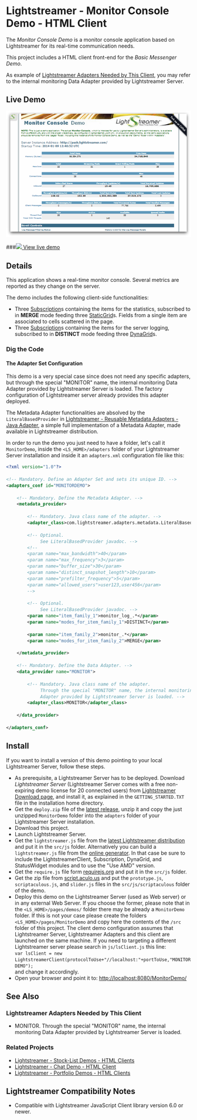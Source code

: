 # Lightstreamer - Monitor Console Demo - HTML Client

<!-- START DESCRIPTION lightstreamer-example-monitor-client-javascript -->
The *Monitor Console Demo* is a monitor console application based on Lightstreamer for its real-time communication needs.

This project includes a HTML client front-end for the *Basic Messenger Demo*.

As example of [Lightstreamer Adapters Needed by This Client](https://github.com/Weswit/Lightstreamer-example-Monitor-client-javascript#lightstreamer-adapters-needed-by-this-client), you may refer to the internal monitoring Data Adapter provided by Lightstreamer Server.

## Live Demo

[![screenshot](screen_monitor_large.png)](http://demos.lightstreamer.com/MonitorDemo)

###[![](http://demos.lightstreamer.com/site/img/play.png) View live demo](http://demos.lightstreamer.com/MonitorDemo)

## Details

This application shows a real-time monitor console. Several metrics are reported as they change on the server.

The demo includes the following client-side functionalities:
* Three [Subscription](http://www.lightstreamer.com/docs/client_javascript_uni_api/Subscription.html)s containing the items for the statistics, subscribed to in <b>MERGE</b> mode feeding three [StaticGrid](http://www.lightstreamer.com/docs/client_javascript_uni_api/StaticGrid.html)s. Fields from a single item are associated to cells scattered in the page.
* Three [Subscription](http://www.lightstreamer.com/docs/client_javascript_uni_api/Subscription.html)s containing the items for the server logging, subscribed to in <b>DISTINCT</b> mode feeding three [DynaGrid](http://www.lightstreamer.com/docs/client_javascript_uni_api/DynaGrid.html)s. 

### Dig the Code

#### The Adapter Set Configuration

This demo is a very special case since does not need any specific adapters, but through the special "MONITOR" name, the internal monitoring Data Adapter provided by Lightstreamer Server is loaded.
The factory configuration of Lightstreamer server already provides this adapter deployed.

The Metadata Adapter functionalities are absolved by the `LiteralBasedProvider` in [Lightstreamer - Reusable Metadata Adapters - Java Adapter](https://github.com/Weswit/Lightstreamer-example-ReusableMetadata-adapter-java), a simple full implementation of a Metadata Adapter, made available in Lightstreamer distribution. 

In order to run the demo you just need to have a folder, let's call it `MonitorDemo`, inside the `<LS_HOME>/adapters` folder of your Lightstreamer Server installation and inside it an `adapters.xml` configuration file like this: 

```xml
<?xml version="1.0"?>

<!-- Mandatory. Define an Adapter Set and sets its unique ID. -->
<adapters_conf id="MONITORDEMO">

    <!-- Mandatory. Define the Metadata Adapter. -->
    <metadata_provider>

        <!-- Mandatory. Java class name of the adapter. -->
        <adapter_class>com.lightstreamer.adapters.metadata.LiteralBasedProvider</adapter_class>

        <!-- Optional.
             See LiteralBasedProvider javadoc. -->
        <!--
        <param name="max_bandwidth">40</param>
        <param name="max_frequency">3</param>
        <param name="buffer_size">30</param>
        <param name="distinct_snapshot_length">10</param>
        <param name="prefilter_frequency">5</param>
        <param name="allowed_users">user123,user456</param>
        -->

        <!-- Optional.
             See LiteralBasedProvider javadoc. -->
        <param name="item_family_1">monitor_log_.*</param>
        <param name="modes_for_item_family_1">DISTINCT</param>
        
        <param name="item_family_2">monitor_.*</param>
        <param name="modes_for_item_family_2">MERGE</param>
        
    </metadata_provider>

    <!-- Mandatory. Define the Data Adapter. -->
    <data_provider name="MONITOR">

        <!-- Mandatory. Java class name of the adapter.
             Through the special "MONITOR" name, the internal monitoring Data
             Adapter provided by Lightstreamer Server is loaded. -->
        <adapter_class>MONITOR</adapter_class>

    </data_provider>

</adapters_conf>
```

<!-- END DESCRIPTION lightstreamer-example-monitor-client-javascript -->
## Install
If you want to install a version of this demo pointing to your local Lightstreamer Server, follow these steps.
* As prerequisite, a Lightstreamer Server has to be deployed. Download *Lightstreamer Server* (Lightstreamer Server comes with a free non-expiring demo license for 20 connected users) from [Lightstreamer Download page](http://www.lightstreamer.com/download.htm), and install it, as explained in the `GETTING_STARTED.TXT` file in the installation home directory.
* Get the `deploy.zip` file of the [latest release](https://github.com/Weswit/Lightstreamer-example-Monitor-client-javascript/releases), unzip it and copy the just unzipped `MonitorDemo` folder into the `adapters` folder of your Lightstreamer Server installation.
* Download this project.
* Launch Lightstreamer Server.
* Get the `lightstreamer.js` file from the [latest Lightstreamer distribution](http://www.lightstreamer.com/download) and put it in the `src/js` folder. 
Alternatively you can build a `lightstreamer.js` file from the [online generator](http://www.lightstreamer.com/distros/Lightstreamer_Allegro-Presto-Vivace_5_1_1_Colosseo_20130305/Lightstreamer/DOCS-SDKs/sdk_client_javascript/tools/generator.html). In that case be sure to include the LightstreamerClient, Subscription, DynaGrid, and StatusWidget modules and to use the "Use AMD" version.
* Get the `require.js` file form [requirejs.org](http://requirejs.org/docs/download.html) and put it in the `src/js` folder.
* Get the zip file from [script.aculo.us](http://script.aculo.us/downloads) and put the `prototype.js`, `scriptaculous.js`, and `slider.js` files in the `src/js/scriptaculous` folder of the demo.
* Deploy this demo on the Lightstreamer Server (used as Web server) or in any external Web Server. If you choose the former, please note that in the `<LS_HOME>/pages/demos/` folder there may be already a `MonitorDemo` folder. If this is not your case please create the folders `<LS_HOME>/pages/MonitorDemo` and copy here the contents of the `/src` folder of this project.
The client demo configuration assumes that Lightstreamer Server, Lightstreamer Adapters and this client are launched on the same machine. If you need to targeting a different Lightstreamer server please search in `js/lsClient.js` this line:<BR/> 
`var lsClient = new LightstreamerClient(protocolToUse+"//localhost:"+portToUse,"MONITORDEMO");`<BR/> 
and change it accordingly.
* Open your browser and point it to: [http://localhost:8080/MonitorDemo/](http://localhost:8080/MonitorDemo/)

## See Also

### Lightstreamer Adapters Needed by This Client
<!-- START RELATED_ENTRIES -->

* MONITOR. Through the special "MONITOR" name, the internal monitoring Data Adapter provided by Lightstreamer Server is loaded.

<!-- END RELATED_ENTRIES -->

### Related Projects

* [Lightstreamer - Stock-List Demos - HTML Clients](https://github.com/Weswit/Lightstreamer-example-Stocklist-client-javascript)
* [Lightstreamer - Chat Demo - HTML Client](https://github.com/Weswit/Lightstreamer-example-Chat-client-javascript)
* [Lightstreamer - Portfolio Demos - HTML Clients](https://github.com/Weswit/Lightstreamer-example-Portfolio-client-javascript)

## Lightstreamer Compatibility Notes

- Compatible with Lightstreamer JavaScript Client library version 6.0 or newer.
 


